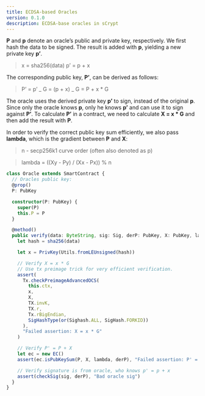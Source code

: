 ```yaml
---
title: ECDSA-based Oracles
version: 0.1.0
description: ECDSA-base oracles in sCrypt
---
```


**P** and **p** denote an oracle’s public and private key, respectively. We first hash the data to be signed. The result is added with **p**, yielding a new private key **p’**.

> x = sha256(data)
> p’ = p + x

The corresponding public key, **P’**, can be derived as follows:

> P’ = p’ _ G = (p + x) _ G = P + x \* G

The oracle uses the derived private key **p’** to sign, instead of the original **p**. Since only the oracle knows **p**, only he knows **p’** and can use it to sign against **P’**. To calculate **P’** in a contract, we need to calculate **X = x \* G** and then add the result with **P**.

In order to verify the correct public key sum efficiently, we also pass **lambda**, which is the gradient between **P** and **X**:

> n - secp256k1 curve order (often also denoted as p)

> lambda = ((Xy - Py) / (Xx - Px)) % n

```ts
class Oracle extends SmartContract {
  // Oracles public key:
  @prop()
  P: PubKey

  constructor(P: PubKey) {
    super(P)
    this.P = P
  }

  @method()
  public verify(data: ByteString, sig: Sig, derP: PubKey, X: PubKey, lambda: bigint) {
    let hash = sha256(data)

    let x = PrivKey(Utils.fromLEUnsigned(hash))

    // Verify X = x * G
    // Use tx preimage trick for very efficient verification.
    assert(
      Tx.checkPreimageAdvancedOCS(
        this.ctx,
        x,
        X,
        TX.invK,
        TX.r,
        Tx.rBigEndian,
        SigHashType(or(Sighash.ALL, SigHash.FORKID))
      ),
      "Failed assertion: X = x * G"
    )

    // Verify P' = P + X
    let ec = new EC()
    assert(ec.isPubKeySum(P, X, lambda, derP), "Failed assertion: P' = P + X")

    // Verify signature is from oracle, who knows p' = p + x
    assert(checkSig(sig, derP), "Bad oracle sig")
  }
}
```
